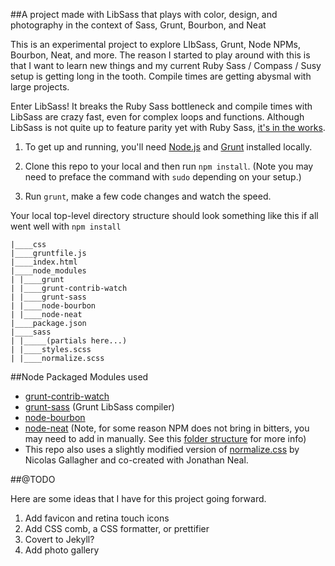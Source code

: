 ##A project made with LibSass that plays with color, design, and photography in the context of Sass, Grunt, Bourbon, and Neat 

This is an experimental project to explore LIbSass, Grunt, Node NPMs, Bourbon, Neat, and more. The reason I started to play around with this is that I want to learn new things and my current Ruby Sass / Compass / Susy setup is getting long in the tooth. Compile times are getting abysmal with large projects. 

Enter LibSass! It breaks the Ruby Sass bottleneck and compile times with LibSass are crazy fast, even for complex loops and functions. Although LibSass is not quite up to feature parity yet with Ruby Sass, [it's in the works](https://github.com/sass/LibSass/releases/tag/3.0rc1). 

1. To get up and running, you'll need [Node.js](http://nodejs.org/) and [Grunt](http://gruntjs.com/) installed locally. 

2. Clone this repo to your local and then run ```npm install```. (Note you may need to preface the command with ```sudo``` depending on your setup.)

3. Run ```grunt```, make a few code changes and watch the speed.

Your local top-level directory structure should look something like this if all went well with ```npm install```

```
|____css
|____gruntfile.js
|____index.html
|____node_modules
| |____grunt
| |____grunt-contrib-watch
| |____grunt-sass
| |____node-bourbon
| |____node-neat
|____package.json
|____sass
| |_____(partials here...)
| |____styles.scss
| |____normalize.scss
```

##Node Packaged Modules used

* [grunt-contrib-watch](https://www.npmjs.org/package/grunt-contrib-watch)
* [grunt-sass](https://www.npmjs.org/package/grunt-sass) (Grunt LibSass compiler)
* [node-bourbon](https://www.npmjs.org/package/node-bourbon)
* [node-neat](https://www.npmjs.org/package/node-neat) (Note, for some reason NPM does not bring in bitters, you may need to add in manually. See this [folder structure](https://github.com/wittawasw/node-neat-bitters/tree/master/assets/stylesheets) for more info)
* This repo also uses a slightly modified version of [normalize.css](http://necolas.github.io/normalize.css/) by Nicolas Gallagher and co-created with Jonathan Neal.

##@TODO

Here are some ideas that I have for this project going forward.

1. Add favicon and retina touch icons
2. Add CSS comb, a CSS formatter, or prettifier 
3. Covert to Jekyll?
4. Add photo gallery

